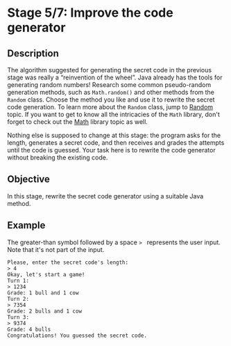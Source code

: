 # Stage 5/7: Improve the code generator

## Description
The algorithm suggested for generating the secret code in the previous stage was really a “reinvention of the wheel”. Java already has the tools for generating random numbers! Research some common pseudo-random generation methods, such as `Math.random()` and other methods from the `Random` class. Choose the method you like and use it to rewrite the secret code generation. To learn more about the `Random` class, jump to [Random](https://hyperskill.org/learn/step/4910) topic. If you want to get to know all the intricacies of the `Math` library, don't forget to check out the [Math](https://hyperskill.org/learn/step/3501) library topic as well.

Nothing else is supposed to change at this stage: the program asks for the length, generates a secret code, and then receives and grades the attempts until the code is guessed. Your task here is to rewrite the code generator without breaking the existing code.

## Objective
In this stage, rewrite the secret code generator using a suitable Java method.

## Example
The greater-than symbol followed by a space `> ` represents the user input. Note that it's not part of the input.
```text
Please, enter the secret code's length:
> 4
Okay, let's start a game!
Turn 1:
> 1234
Grade: 1 bull and 1 cow
Turn 2:
> 7354
Grade: 2 bulls and 1 cow
Turn 3:
> 9374
Grade: 4 bulls
Congratulations! You guessed the secret code.
```